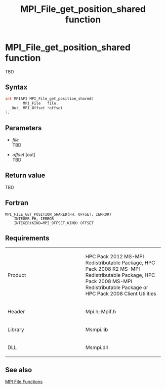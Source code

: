 ﻿---
title: MPI_File_get_position_shared function
TOCTitle: MPI_File_get_position_shared function
ms:assetid: dc3cb8ad-032d-49b4-a9fc-97ae738aef4e
ms:mtpsurl: https://msdn.microsoft.com/en-us/library/Dn473318(v=VS.85)
ms:contentKeyID: 59360864
ms.date: 03/28/2018
mtps_version: v=VS.85
f1_keywords:
- MPI_FILE_GET_POSITION_SHARED
- mpif/MPI_File_get_position_shared
- mpi/MPI_FILE_GET_POSITION_SHARED
dev_langs:
- C++
- C
---

# MPI\_File\_get\_position\_shared function

TBD

## Syntax

``` c++
int MPIAPI MPI_File_get_position_shared(
        MPI_File   file,
  _Out_ MPI_Offset *offset
);
```

## Parameters

  - *file*  
    TBD

  - *offset* \[out\]  
    TBD

## Return value

TBD

## Fortran

    MPI_FILE_GET_POSITION_SHARED(FH, OFFSET, IERROR)
        INTEGER FH, IERROR
        INTEGER(KIND=MPI_OFFSET_KIND) OFFSET

## Requirements

<table>
<colgroup>
<col style="width: 50%" />
<col style="width: 50%" />
</colgroup>
<tbody>
<tr class="odd">
<td><p>Product</p></td>
<td><p>HPC Pack 2012 MS-MPI Redistributable Package, HPC Pack 2008 R2 MS-MPI Redistributable Package, HPC Pack 2008 MS-MPI Redistributable Package or HPC Pack 2008 Client Utilities</p></td>
</tr>
<tr class="even">
<td><p>Header</p></td>
<td>Mpi.h;
Mpif.h</td>
</tr>
<tr class="odd">
<td><p>Library</p></td>
<td>Msmpi.lib</td>
</tr>
<tr class="even">
<td><p>DLL</p></td>
<td>Msmpi.dll</td>
</tr>
</tbody>
</table>


## See also

[MPI File Functions](mpi-file-functions.md)

